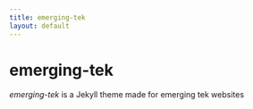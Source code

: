 ```yaml
---
title: emerging-tek
layout: default
---
```


# emerging-tek

*emerging-tek* is a Jekyll theme made for emerging tek websites
